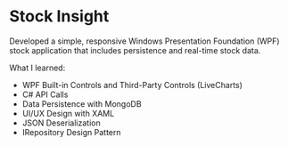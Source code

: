 ﻿# Stock Insight

Developed a simple, responsive Windows Presentation Foundation (WPF) stock application that includes persistence and real-time stock data. 

What I learned:

* WPF Built-in Controls and Third-Party Controls (LiveCharts)
* C# API Calls
* Data Persistence with MongoDB
* UI/UX Design with XAML
* JSON Deserialization
* IRepository Design Pattern
